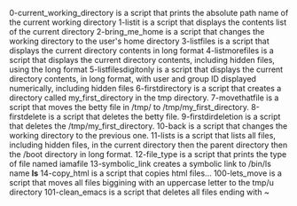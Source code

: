 0-current_working_directory is a script that prints the absolute path name of the current working directory
1-listit is a script that displays the contents list of the current directory
2-bring_me_home is a script that changes the working directory to the user's home directory
3-listfiles is a script that displays the current directory contents in long format
4-listmorefiles is a script that displays the current directory contents, including hidden files, using the long format
5-listfilesdigitonly is a script that displays the current directory contents, in long format, with user and group ID displayed numerically, including hidden files
6-firstdirectory is a script that creates a directory called my_first_directory in the tmp directory.
7-movethatfile is a script that moves the betty file in /tmp/ to /tmp/my_first_directory.
8-firstdelete is a script that deletes the betty file.
9-firstdirdeletion is a script that deletes the /tmp/my_first_directory.
10-back is a script that changes the working directory to the previous one.
11-lists is a script that lists all files, including hidden files, in the current directory then the parent directory then the /boot directory in long format.
12-file_type is a script that prints the type of file named iamafile
13-symbolic_link creates a symbolic link to /bin/ls name __ls__
14-copy_html is a script that copies html files...
100-lets_move is a script that moves all files biggining with an uppercase letter to the tmp/u directory
101-clean_emacs is a script that deletes all files ending with ~

